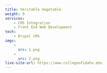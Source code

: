 ```yaml
---
title: Veritable Vegetable
weight: 9
services:
    - CMS Integration
    - Front End Web Development
tech:
    - Drupal CMS
imgs:
    - 
      src: 1.png
    - 
      src: 2.png
live-site-url: https://www.collegeofidaho.edu
---
```

